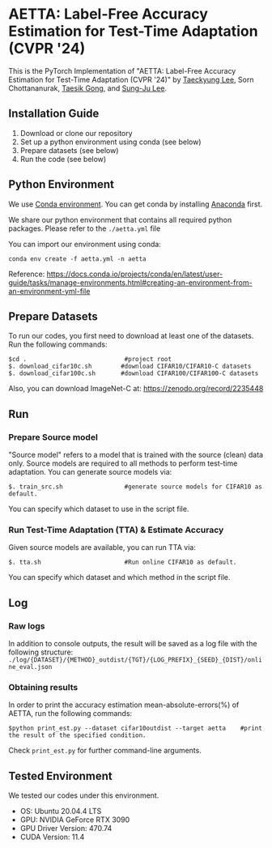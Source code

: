 # AETTA: Label-Free Accuracy Estimation for Test-Time Adaptation (CVPR '24)

This is the PyTorch Implementation of "AETTA: Label-Free Accuracy Estimation for Test-Time Adaptation (CVPR '24)" by [Taeckyung Lee](https://taeckyung.github.io/), Sorn Chottananurak, [Taesik Gong](https://taesikgong.com/), and [Sung-Ju Lee](https://sites.google.com/site/wewantsj/).

## Installation Guide

1. Download or clone our repository
2. Set up a python environment using conda (see below)
3. Prepare datasets (see below)
4. Run the code (see below)

## Python Environment

We use [Conda environment](https://docs.conda.io/).
You can get conda by installing [Anaconda](https://www.anaconda.com/) first.

We share our python environment that contains all required python packages. Please refer to the `./aetta.yml` file

You can import our environment using conda:

    conda env create -f aetta.yml -n aetta

Reference: https://docs.conda.io/projects/conda/en/latest/user-guide/tasks/manage-environments.html#creating-an-environment-from-an-environment-yml-file

## Prepare Datasets

To run our codes, you first need to download at least one of the datasets. Run the following commands:

    $cd .                           #project root
    $. download_cifar10c.sh        #download CIFAR10/CIFAR10-C datasets
    $. download_cifar100c.sh       #download CIFAR100/CIFAR100-C datasets

Also, you can download ImageNet-C at: https://zenodo.org/record/2235448 

## Run

### Prepare Source model

"Source model" refers to a model that is trained with the source (clean) data only. Source models are required to all methods to perform test-time adaptation. You can generate source models via:

    $. train_src.sh                 #generate source models for CIFAR10 as default.

You can specify which dataset to use in the script file.

### Run Test-Time Adaptation (TTA) & Estimate Accuracy

Given source models are available, you can run TTA via:

    $. tta.sh                       #Run online CIFAR10 as default.

You can specify which dataset and which method in the script file.

## Log

### Raw logs

In addition to console outputs, the result will be saved as a log file with the following structure: `./log/{DATASET}/{METHOD}_outdist/{TGT}/{LOG_PREFIX}_{SEED}_{DIST}/online_eval.json`

### Obtaining results

In order to print the accuracy estimation mean-absolute-errors(%) of AETTA, run the following commands:

    $python print_est.py --dataset cifar10outdist --target aetta    #print the result of the specified condition.

Check `print_est.py` for further command-line arguments.

## Tested Environment

We tested our codes under this environment.

- OS: Ubuntu 20.04.4 LTS
- GPU: NVIDIA GeForce RTX 3090
- GPU Driver Version: 470.74
- CUDA Version: 11.4
